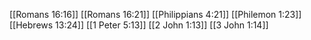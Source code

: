 [[Romans 16:16]]
[[Romans 16:21]]
[[Philippians 4:21]]
[[Philemon 1:23]]
[[Hebrews 13:24]]
[[1 Peter 5:13]]
[[2 John 1:13]]
[[3 John 1:14]]
